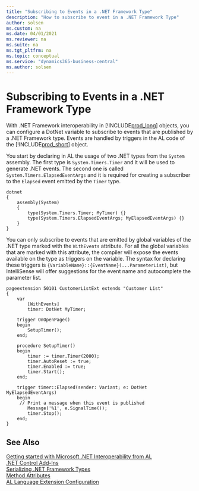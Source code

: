 ```yaml
---
title: "Subscribing to Events in a .NET Framework Type"
description: "How to subscribe to event in a .NET Framework Type"
author: solsen
ms.custom: na
ms.date: 04/01/2021
ms.reviewer: na
ms.suite: na
ms.tgt_pltfrm: na
ms.topic: conceptual
ms.service: "dynamics365-business-central"
ms.author: solsen
---
```


# Subscribing to Events in a .NET Framework Type
With .NET Framework interoperability in [!INCLUDE[prod_long](includes/prod_long.md)] objects, you can configure a DotNet variable to subscribe to events that are published by a .NET Framework type. Events are handled by triggers in the AL code of the [!INCLUDE[prod_short](includes/prod_short.md)] object. 

You start by declaring in AL the usage of two .NET types from the `System` assembly. The first type is `System.Timers.Timer` and it will be used to generate .NET events. The second one is called `System.Timers.ElapsedEventArgs` and it is required for creating a subscriber to the `Elapsed` event emitted by the `Timer` type.

```AL
dotnet
{
    assembly(System)
    {
        type(System.Timers.Timer; MyTimer) {}
        type(System.Timers.ElapsedEventArgs; MyElapsedEventArgs) {}
    }
}
```

You can only subscribe to events that are emitted by global variables of the .NET type marked with the `WithEvents` attribute.
For all the global variables that are marked with this attribute, the compiler will expose the events available on the type as triggers on the variable.
The syntax for declaring these triggers is `{VariableName}::{EventName}(...ParameterList)`, but IntelliSense will offer suggestions for the event name and autocomplete the parameter list.

```AL
pageextension 50101 CustomerListExt extends "Customer List"
{
    var 
        [WithEvents]
        timer: DotNet MyTimer;
    
    trigger OnOpenPage()
    begin
        SetupTimer();
    end;

    procedure SetupTimer()
    begin 
        timer := timer.Timer(2000);
        timer.AutoReset := true;
        timer.Enabled := true; 
        timer.Start();
    end;

    trigger timer::Elapsed(sender: Variant; e: DotNet MyElapsedEventArgs)
    begin
     // Print a message when this event is published 
        Message('%1', e.SignalTime());
        timer.Stop();
    end;
}
```


## See Also  
[Getting started with Microsoft .NET Interoperability from AL](devenv-get-started-call-dotnet-from-al.md)   
[.NET Control Add-Ins](devenv-dotnet-controladdins.md)   
[Serializing .NET Framework Types](devenv-dotnet-serializing-dotnetframework-types.md)   
[Method Attributes](attributes/devenv-method-attributes.md)  
[AL Language Extension Configuration](devenv-al-extension-configuration.md)  
